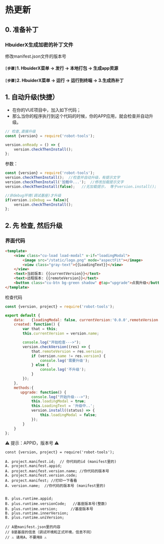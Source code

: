 # 热更新
## 0. 准备补丁
### HbuiderX生成加密的补丁文件
修改manifest.json文件的版本号

#### `[步骤]`1. HbuiderX菜单 -> 发行 -> 本地打包 -> 生成app资源
#### `[步骤]`2. HbuiderX菜单 -> 运行 -> 运行到终端 -> 3.生成热补丁


## 1. 自动升级(快捷）
* 在你的VUE项目中，加入如下代码；
* 那么当你的程序执行到这个代码的时候，你的APP应用，就会检查并自动升级。

```js
// 检查,直接升级
const {version} = require('robot-tools'); 

version.onReady = () => { 
	version.checkThenInstall();
};

```

参数：

```js
const {version} = require('robot-tools');
version.checkThenInstall();  //检查并自动升级，有提示文字
version.checkThenInstall('加载中...');  //修改加载提示文字
version.checkThenInstall(false);   //无加载提示， 等于version.install();

//非debug环境(调试基座)才升级
if(version.isDebug == false){
	version.checkThenInstall(); 
};

```


## 2. 先 检查, 然后升级

### 界面代码
```html
<template> 
	<view class="cu-load load-modal" v-if="loadingModal"> 
		<image src="/static/logo.png" mode="aspectFit"></image>
		<view class="gray-text">{{LoadingText}}</view>
	</view>
	<text>当前版本: {{currentVersion}}</text>
	<text>远程版本: {{remoteVersion}}</text>
	<button class="cu-btn bg-green shadow" @tap="upgrade">点我升级</button>
</template>
```
检查代码

```js
const {version, project} = require('robot-tools');

export default {
	data:   {loadingModal: false, currentVersion:'0.0.0',remoteVersion:''},
	created: function() {
	    var that = this;
		this.currentVersion = version.name;

		console.log("开始检查--->");
		version.checkVersion((res) => { 
			that.remoteVersion = res.version;
			if (version.name != res.version) {
				console.log('需要升级');
			} else {
				console.log('不升级');
			}
		});
	},
	methods:{
	   upgrade: function() {
	        console.log("开始升级--->");
			this.loadingModal = true;
			this.LoadingText = '升级中..';
			version.install((status) => {
				this.loadingModal = false;
			});
		} 
    }
};

```

⚠️ 提示：APPID，版本号 ⚠️
``` 
const {version, project} = require('robot-tools');

A. project.manifest.id;  // 你代码的id (manifest里的)
A. project.manifest.appid; 
A. project.manifest.version.name; //你代码的版本号
A. project.manifest.version.code;
A. project.manifest; //打印一下看看
A. version.name;  //你代码的版本号 (manifest里的)


B. plus.runtime.appid;
B. plus.runtime.versionCode;   //基座版本号(整数)
B. plus.runtime.version;      //基座版本号
B. plus.runtime.innerVersion;
B. plus.runtime.uniVersion;

// A是manifest.json里的内容
// B是基座的信息（调试环境和正式环境，信息不同）
// ⚠️ 请用A，不要用B ⚠️ 
```



 

